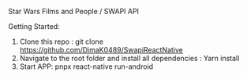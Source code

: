 Star Wars Films and People / SWAPI API

Getting Started: 
1. Clone this repo : git clone https://github.com/DimaK0489/SwapiReactNative
2. Navigate to the root folder and install all dependencies : Yarn install
3. Start APP: pnpx react-native run-android
